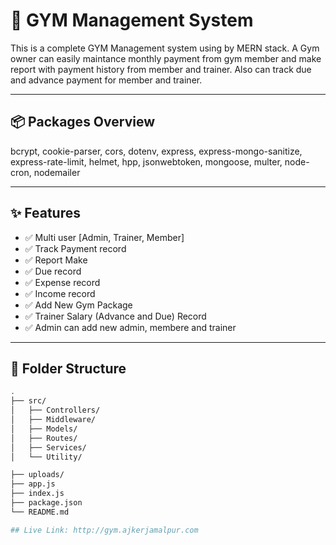# 🚀 GYM Management System

This is a complete GYM Management system using by MERN stack. A Gym owner can easily maintance monthly payment from gym member and make report with payment history from member and trainer. Also can track due and advance payment for member and trainer.



---

## 📦 Packages Overview

  bcrypt, cookie-parser, cors, dotenv, express, express-mongo-sanitize, express-rate-limit, helmet, hpp, jsonwebtoken, mongoose, multer, node-cron, nodemailer

---

## ✨ Features

- ✅ Multi user [Admin, Trainer, Member]
- ✅ Track Payment record
- ✅ Report Make
- ✅ Due record
- ✅ Expense record
- ✅ Income record
- ✅ Add New Gym Package
- ✅ Trainer Salary (Advance and Due) Record
- ✅ Admin can add new admin, membere and trainer


---

## 📁 Folder Structure

```bash
.
├── src/
│   ├── Controllers/
│   ├── Middleware/
│   ├── Models/
│   ├── Routes/
│   ├── Services/
│   └── Utility/

├── uploads/
├── app.js
├── index.js
├── package.json
└── README.md

## Live Link: http://gym.ajkerjamalpur.com